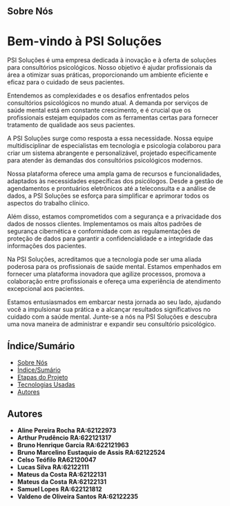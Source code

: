 ## Sobre Nós

# Bem-vindo à PSI Soluções

PSI Soluções é uma empresa dedicada à inovação e à oferta de soluções para consultórios psicológicos. Nosso objetivo é ajudar profissionais da área a otimizar suas práticas, proporcionando um ambiente eficiente e eficaz para o cuidado de seus pacientes.

Entendemos as complexidades e os desafios enfrentados pelos consultórios psicológicos no mundo atual. A demanda por serviços de saúde mental está em constante crescimento, e é crucial que os profissionais estejam equipados com as ferramentas certas para fornecer tratamento de qualidade aos seus pacientes.

A PSI Soluções surge como resposta a essa necessidade. Nossa equipe multidisciplinar de especialistas em tecnologia e  psicologia colaborou para criar um sistema abrangente e personalizável, projetado especificamente para atender às demandas dos consultórios psicológicos modernos.

Nossa plataforma oferece uma ampla gama de recursos e funcionalidades, adaptados às necessidades específicas dos psicólogos. Desde a gestão de agendamentos e prontuários eletrônicos até a teleconsulta e a análise de dados, a PSI Soluções se esforça para simplificar e aprimorar todos os aspectos do trabalho clínico.

Além disso, estamos comprometidos com a segurança e a privacidade dos dados de nossos clientes. Implementamos os mais altos padrões de segurança cibernética e conformidade com as regulamentações de proteção de dados para garantir a confidencialidade e a integridade das informações dos pacientes.

Na PSI Soluções, acreditamos que a tecnologia pode ser uma aliada poderosa para os profissionais de saúde mental. Estamos empenhados em fornecer uma plataforma inovadora que agilize processos, promova a colaboração entre profissionais e ofereça uma experiência de atendimento excepcional aos pacientes.

Estamos entusiasmados em embarcar nesta jornada ao seu lado, ajudando você a impulsionar sua prática e a alcançar resultados 
significativos no cuidado com a saúde mental. Junte-se a nós na PSI Soluções e descubra uma nova maneira de administrar e expandir seu consultório psicológico.

## Índice/Sumário

* [Sobre Nós](#Sobre-Nós) 
* [Índice/Sumário](#Índice-/-Sumário)
* [Etapas do Projeto](#Etapas-do-Projeto)
* [Tecnologias Usadas](#Tecnologias-Usadas)
* [Autores](#Autores)

## Autores

 - **Aline Pereira Rocha** **RA:62122973**
 - **Arthur Prudêncio** **RA:622121317**
 - **Bruno Henrique Garcia** **RA:622121963**
 - **Bruno Marcelino Eustaquio de Assis** **RA:62122524**
 - **Celso Teófilo** **RA62120047**
 - **Lucas Silva** **RA:62122111**
 - **Mateus da Costa** **RA:62122131**
 - **Mateus da Costa** **RA:62122131**
 - **Samuel Lopes** **RA:622121812**
 - **Valdeno de Oliveira Santos** **RA:62122235**
